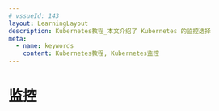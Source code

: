 ```yaml
---
# vssueId: 143
layout: LearningLayout
description: Kubernetes教程_本文介绍了 Kubernetes 的监控选择
meta:
  - name: keywords
    content: Kubernetes教程, Kubernetes监控
---
```


# 监控
